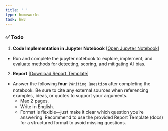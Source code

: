```yaml
---
title: ' '
type: homeworks
task: hw3
---
```


### ✅ Todo
1. **Code Implementation in Jupyter Notebook** [[Open Jupyter Notebook](https://colab.research.google.com/drive/1ETsd5mQOQ1VRJEYvtpUyhNBYniEaqMYi?usp=sharing)]   
- Run and complete the jupyter notebook to explore, implement, and evaluate methods for detecting, scoring, and mitigating AI bias.  
2. **Report** [[Download Report Template](https://github.com/ku-dxplab/COSE432/raw/refs/heads/main/HW3/docs/HW3-JohnSmith-2020345678.docx
)]
- Answer the following **four** `❓Writing Question` after completing the notebook. Be sure to cite any external sources when referencing examples, ideas, or quotes to support your arguments. 
  - Max 2 pages.
  - Write in English.
  - Format is flexible—just make it clear which question you’re answering. Recommend to use the provided Report Template (docs) for a structured format to avoid missing questions.